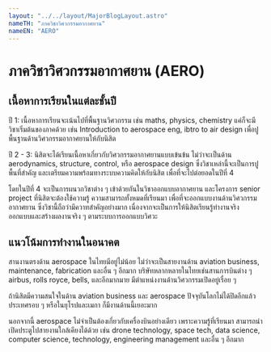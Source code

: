 ```yaml
---
layout: "../../layout/MajorBlogLayout.astro"
nameTH: "ภาควิชาวิศวกรรมอากาศยาน"
nameEN: "AERO"
---
```



# ภาควิชาวิศวกรรมอากาศยาน (AERO)
## เนื้อหาการเรียนในแต่ละชั้นปี
ปี 1: เนื้อหาการเรียนจะเน้นไปที่พื้นฐานวิศวกรรม เช่น maths, physics, chemistry แค่ก็จะมีวิชาเริ่มต้นของภาคด้วย เช่น Introduction to aerospace eng, ibtro to air design เพื่อปูพื้นฐานด้านวิศวกรรมอากาศยานให้กับนิสิต

ปี 2 - 3: นิสิตจะได้เรียนเนื้อหาเกี่ยวกับวิศวกรรมอากาศยานแบบเข้นข้น ไม่ว่าจะเป็นด้าน aerodynamics, structure, control, หรือ aerospace design  ซึ่งวิชาเหล่านี้จะเป็นการปูพื้นที่สำคัญ และเตรียมความพร้อมทางระบบความคิดให้กับนิสิต เพื่อที่จะไปต่อยอดในปีที่ 4

โดยในปีที่ 4 จะเป็นการผนวกวิชาต่าง ๆ เข้าด้วยกันในวิชาออกแบบอากาศยาน และโครงการ senior project ที่นิสิตจะต้องใช้ความรู้ ความสามารถทั้งหมดที่เรียนมา เพื่อที่จะออกแบบงานด้านวิศวกรรมอากาศยาน ซึ่งวิชานี้ถือว่ามีควาทสำคัญอย่างมาก เนื่องจากจะเป็นการให้นิสิตเรียนรู้ทำงานจริง ออกแบบและสร้างผลงานจริง ๆ ตามระบบการออกแบบวิศวะ


## แนวโน้มการทำงานในอนาคต
สานงานตรงด้าน aerospace ในไทยมีอยู่ไม่น้อย ไม่ว่าจะเป็นสายงานด้าน aviation business, maintenance, fabrication และอื่น ๆ อีกมาก บริษัทหลากหลายในไทยเช่นสานการบินต่าง ๆ airbus, rolls royce, bells, และอีกมากมาย มีตำแหน่งงานด้านวิศวกรรมเปิดอยู่เรื่อย ๆ

ถ้านิสิตมีความสนใจในด้าน aviation business และ aerospace ปัจจุบันโลกไม่ได้ปิดอีกแล้ว ประเทศรอบ ๆ หรือในยุโรปและเมกา ก็มีงานด้านนี้เยอะมาก

นอกจากนี้  aerospace ไม่จำเป็นต้องเกี่ยวกับเครื่องบินอย่างเดียว เพราะความรู้ที่เรียนมา สามารถนำเปิดประตูไปสายงานใกล้เคียงได้ด้วย เช่น drone technology, space tech, data science, computer science, technology, engineering management และอื่น ๆ อีกมาก